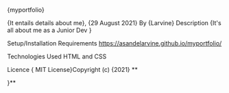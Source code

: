 {myportfolio}

{It entails details about me}, {29 August 2021}
By {Larvine}
Description
{It's all about me as a Junior Dev }

Setup/Installation Requirements
https://asandelarvine.github.io/myportfolio/

Technologies Used
HTML and CSS

Licence
{ MIT License}Copyright (c) {2021} **

}**
